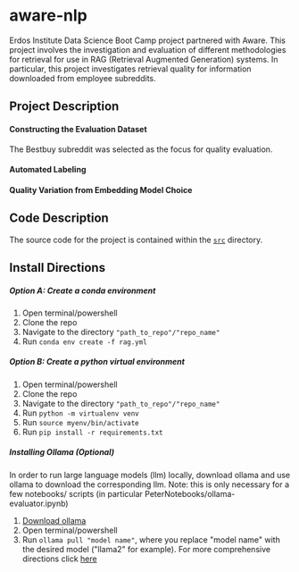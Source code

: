 # aware-nlp
Erdos Institute Data Science Boot Camp project partnered with Aware. This project involves the investigation and evaluation of different methodologies for retrieval for use in RAG (Retrieval Augmented Generation) systems. In particular, this project investigates retrieval quality for information downloaded from employee subreddits.

## Project Description
#### Constructing the Evaluation Dataset
The Bestbuy subreddit was selected as the focus for quality evaluation.
#### Automated Labeling
#### Quality Variation from Embedding Model Choice

## Code Description
The source code for the project is contained within the [<code>src</code>](https://github.com/peter-mm-williams/aware-nlp/tree/main/src) directory. 

## Install Directions
##### Option A: Create a conda environment
1. Open terminal/powershell
2. Clone the repo
3. Navigate to the directory <code>"path_to_repo"/"repo_name"</code>
4. Run <code>conda env create -f rag.yml</code>

##### Option B: Create a python virtual environment
1. Open terminal/powershell
2. Clone the repo
3. Navigate to the directory <code>"path_to_repo"/"repo_name"</code>
4. Run <code>python -m virtualenv venv</code>
5. Run <code>source myenv/bin/activate</code>
6. Run <code>pip install -r requirements.txt</code>

##### Installing Ollama (Optional)
In order to run large language models (llm) locally, download ollama and use ollama to download the corresponding llm. Note: this is only necessary for a few notebooks/ scripts (in particular PeterNotebooks/ollama-evaluator.ipynb)
1. [Download ollama](https://ollama.com/download)
2. Open terminal/powershell
3. Run <code>ollama pull "model name"</code>, where you replace "model name" with the desired model ("llama2" for example).
For more comprehensive directions click [here](https://python.langchain.com/docs/integrations/llms/ollama/)
